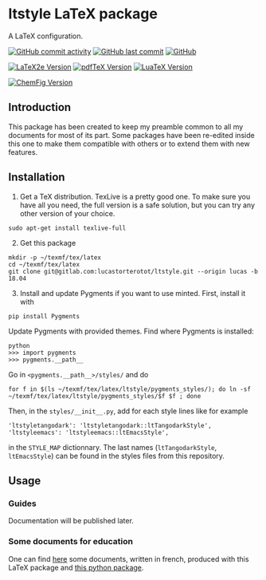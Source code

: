 # ltstyle LaTeX package
A LaTeX configuration.

[![GitHub commit activity](https://img.shields.io/github/commit-activity/y/lucastorterotot/ltstyle.svg)](https://gitlab.com/lucastorterotot/ltstyle/commits)
[![GitHub last commit](https://img.shields.io/github/last-commit/lucastorterotot/ltstyle.svg)](https://gitlab.com/lucastorterotot/ltstyle/commits)
[![GitHub](https://img.shields.io/github/license/lucastorterotot/ltstyle.svg)](https://gitlab.com/lucastorterotot/ltstyle/blob/master/LICENSE)

[![LaTeX2e Version](https://img.shields.io/static/v1?label=LaTeX2e&message=2017-04-15&color=blue)](https://www.latex-project.org/)
[![pdfTeX Version](https://img.shields.io/static/v1?label=pdfTeX&message=3.14159265-2.6-1.40.18&color=blue)](https://www.tug.org/texlive/)
[![LuaTeX Version](https://img.shields.io/static/v1?label=LuaTeX&message=1.0.4&color=blue)](http://www.luatex.org/)

[![ChemFig Version](https://img.shields.io/static/v1?label=ChemFig&message=1.2e&color=blue)](https://ctan.org/pkg/chemfig)

## Introduction

This package has been created to keep my preamble common to all my documents for most of its part. Some packages have been re-edited inside this one to make them compatible with others or to extend them with new features.

## Installation
1. Get a TeX distribution. TexLive is a pretty good one. To make sure you have all you need, the full version is a safe solution, but you can try any other version of your choice.
``` 
sudo apt-get install texlive-full 
```
2. Get this package
```
mkdir -p ~/texmf/tex/latex
cd ~/texmf/tex/latex
git clone git@gitlab.com:lucastorterotot/ltstyle.git --origin lucas -b 18.04
```
3. Install and update Pygments if you want to use minted.
First, install it with
```
pip install Pygments
```
Update Pygments with provided themes.
Find where Pygments is installed:
```
python
>>> import pygments
>>> pygments.__path__
```
Go in `<pygments.__path__>/styles/` and do
```
for f in $(ls ~/texmf/tex/latex/ltstyle/pygments_styles/); do ln -sf ~/texmf/tex/latex/ltstyle/pygments_styles/$f $f ; done
```
Then, in the `styles/__init__.py`, add for each style lines like for example
```
'ltstyletangodark': 'ltstyletangodark::ltTangodarkStyle',
'ltstyleemacs': 'ltstyleemacs::ltEmacsStyle',
```
in the `STYLE_MAP` dictionnary. The last names (`ltTangodarkStyle`, `ltEmacsStyle`) can be found in the styles files from this repository.
## Usage
### Guides
Documentation will be published later.

### Some documents for education
One can find [here](https://www.dropbox.com/sh/kn9fxcoymh2nzmq/AAD4f_ximo6Pj4Mse9UPJIgSa?dl=0) some documents, written in french, produced with this LaTeX package and [this python package](https://gitlab.com/lucastorterotot/ltLaTeXpyplot).

